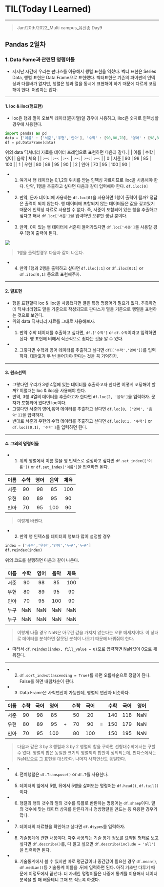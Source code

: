 # TIL(Today I Learned)

___

> Jan/20th/2022_Multi campus_유선종 Day9
## Pandas 2일차
### 1. Data Fame과 관련된 명령어들
- 지지난 시간에 우리는 판다스를 이용해서 행렬 표현을 익혔다. 벡터 표현은 Series Data, 행렬 표현은 Data Frame으로 표현했다. 벡터표현은 기존의 파이썬의 인덱싱과 다를바가 없지만, 행렬은 행과 열을 동시에 표현해야 하기 때문에 다르게 코딩해야 한다. 어렵지는 않다.
___
#### 1. loc & iloc(행표현)
 - loc은 행과 열이 오브젝 데이터(문자열)일 경우에 사용하고, iloc은 숫자로 인덱싱할 경우에 사용한다.
```python
import pandas as pd
data = {'이름' : ['서준','우현','인아'], '수학' : [90,80,70], '영어' : [98,89,95], '음악' : [85,95,100], '체육' : [100,90,90]}
df = pd.DataFrame(data)
```
위의 data 딕셔너리 자료를 데이터 프레임으로 표현하면 다음과 같다.
|      | 이름 | 수학 | 영어 | 음악 | 체육 |
| :--: | :--: | :--: | :--: | :--: | :--: |
|  0   | 서준 |  90  |  98  |  85  | 100  |
|  1   | 우현 |  80  |  89  |  95  |  90  |
|  2   | 인아 |  70  |  95  | 100  |  90  |
 - 1. 여기서 행 데이터는 0,1,2의 위치를 받는 인덱싱 자료이므로 iloc을 사용해야 한다. 만약, 1행을 추출하고 싶다면 다음과 같이 입력해야 한다.   `df.iloc[0]`
 - 2. 만약, 문자 데이터에 사용하는 `df.loc[0]`을 사용하면 1행이 출력이 될까? 정답은 출력이 되지 않는다. 행 데이터에 포함되지 않는 데이터들은 값을 갖고있기 때문에 인덱싱 자료로 사용할 수 없다.    즉, 서준이 포함되어 있는 행을 추출하고 싶다고 해서 `df.loc['서준']`을 입력하면 오류만 생길 뿐이다.
 - 3. 만약, 0이 있는 행 데이터에 서준이 들어가있다면 `df.loc['서준']`을 사용할 경우 1행이 출력이 된다.
<img src="https://user-images.githubusercontent.com/97590480/150320600-5c0a3c42-9a31-4f90-a922-8986561a6348.png">

> 1행을 출력할경우 다음과 같이 나온다.
 - 4. 만약 1행과 2행을 출력하고 싶다면 `df.iloc[:1]` or `df.iloc[0:1]` or `df.iloc[0,1]` 등으로 표현해주자.
___
#### 2. 열표현
- 행을 표현할때 loc & iloc을 사용했다면 열은 특정 명령어가 필요가 없다. 추측하건데 딕셔너리형도 열을 기준으로 작성되므로 판다스가 열을 기준으로 행렬을 표현하는 것으로 보인다.
- 위의 data 딕셔너리 자료를 그대로 사용해보자.
- 1. 만약 수학 데이터를 추출하고 싶다면, `df.['수학']` or `df.수학`이라고 입력하면 된다. 행 표현에 비해서 직관적으로 쉽다는 것을 알 수 있다.
- 2. 그렇다면 수학과 영어 데이터를 추출하고 싶다면 `df[['수학','영어']]`를 입력하자. 대괄호가 두 번 들어가야 한다는 것을 꼭 기억하자.
___
#### 3. 원소선택
- 그렇다면 우리가 3행 4열에 있는 데이터를 추출하고자 한다면 어떻게 코딩해야 할까? 이럴때는 loc & iloc을 사용해야 한다.
- 만약, 3행 4열의 데이터를 추출하고자 한다면 `df.loc[2, '음악']`을 입력하자. 문자가 포함되어 있다면 loc이다.
- 그렇다면 서준의 영어,음악 데이터를 추출하고 싶다면 `df.loc[0, ['영어', '음악']]`을 입력하자.
- 반대로 서준과 우현의 수학 데이터를 추출하고 싶다면 `df.loc[0:1, '수학']` or `df.loc[[0,1], '수학']`을 입력하면 된다.
___
#### 4. 그외의 명령어들
- 1. 위의 행렬에서 이름 열을 행 인덱스로 설정하고 싶다면 `df.set_index(['이름'])` or `df.set_index('이름')`을 입력하면 된다.

| 이름 | 수학 | 영어 | 음악 | 체육 |
| :--: | :--: | :--: | :--: | :--: |
| 서준 |  90  |  98  |  85  | 100  |
| 우현 |  80  |  89  |  95  |  90  |
| 인아 |  70  |  95  | 100  |  90  |

> 이렇게 바뀐다.
- 2. 만약 행 인덱스를 데이터의 행보다 많이 설정할 경우
```python
index = ['서준','우현','인아','누구','누구']
df.reindex(index)
```
위의 코드를 실행하면 다음과 같이 나온다.

| 이름 | 수학 | 영어 | 음악 | 체육 |
| :--: | :--: | :--: | :--: | :--: |
| 서준 |  90  |  98  |  85  | 100  |
| 우현 |  80  |  89  |  95  |  90  |
| 인아 |  70  |  95  | 100  |  90  |
| 누구 |  NaN |  NaN |  NaN |  NaN |
| 누구 |  NaN |  NaN |  NaN |  NaN |

> 이렇게 나올 경우 NaN은 아무런 값을 가지지 않는다는 오류 메세지이다. 이 상태로 데이터를 분석하면 잘못된 분석이 나오기 때문에 바꿔줘야 한다.
- 따라서 `df.reindex(index, fill_value = 0)`으로 입력하면 NaN값이 0으로 채워진다.
___
- 2. `df.sort_indext(ascending = True)`를 하면 오름차순으로 정렬이 된다. False를 하면 내림차순이 된다.
- 3. Data Frame은 사칙연산이 가능한데, 행렬의 연산과 비슷하다.

| 이름 | 수학 | 국어 | 영어 |      | 수학 | 국어 |      | 수학 | 국어 | 영어 |
| :--: | :--: | :--: | :--: | :--: | :--: | :--: | :--: | :--: | :--: | :--: |
| 서준 |  90  |  98  |  85  |      |  50  |  20  |      | 140  | 118  | NaN  |
| 우현 |  80  |  89  |  95  |  +   |  70  |  90  |  =   | 150  | 179  | NaN  |
| 인아 |  70  |  95  | 100  |      |  80  | 100  |      | 150  | 195  | NaN  |

> 다음과 같은 3 by 3 행렬과 3 by 2 행렬의 합을 구하면 선형대수학에서는 구할 수 없다. 행렬의 합은 동일한 크기의 행렬끼리 합만이 정의되는데, 판다스에서는 NaN값으로 그 표현을 대신한다. 나머지 사칙연산도 동일한다.
- 4. 전치행렬은 `df.Transpose()` or `df.T`를 사용한다.
- 5. 데이터의 앞에서 5행, 뒤에서 5행을 살펴보는 명령어는 `df.head()`, `df.tail()` 이다.
- 6. 행렬의 행의 갯수와 열의 갯수를 튜플로 반환하는 명령어는 `df.shaep`이다. 열의 갯수에 맞는 데이터 상자를 만든다거나 정방행렬을 만드는 등 유용한 경우가 많다.
- 7. 데이터의 자료형을 확인하고 싶다면 `df.dtypes`를 입력하자.
- 8. 기술통계에 관한 내용이다. 자주 사용되는 기술 통계 정보를 요약된 형태로 보고 싶다면 `df.describe()`를, 다 알고 싶으면 `df.describe(include = 'all')`을 입력하면 된다.
- 9. 기술통계에서 볼 수 있지만 따로 평균값이나 중간값이 필요한 경우 `df.mean()`, `df.median()`등 기술통계 이름을 .뒤에 입력하면 된다.
아직 기초만 다루기 때문에 이정도에서 끝낸다. 더 자세한 명령어들은 나중에 통계를 이용해서 데이터 분석을 할 때 배울테니 그때 또 적도록 하겠다.